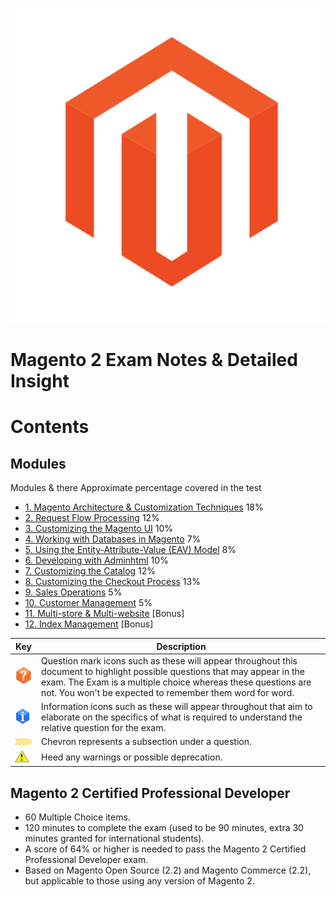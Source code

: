 ![Magento 2 Exam Notes & Detailed Insight](./images/icon-magento-logo.png)

Magento 2 Exam Notes & Detailed Insight
=======================================

Contents
========

Modules
-------

Modules & there Approximate percentage covered in the test

* [1. Magento Architecture & Customization Techniques](./1.Magento-Architecture-Customisation-Techniques.md) 18%
* [2. Request Flow Processing](./2.Magento-Request-Flow-Processing.md) 12%
* [3. Customizing the Magento UI](./3.Magento-Customising-The-UI.md) 10%
* [4. Working with Databases in Magento](./4.Magento-Working-With-Databases.md) 7%
* [5. Using the Entity-Attribute-Value (EAV) Model](./5.Magento-Using-Entity-Attribute-Value-Model.md) 8%
* [6. Developing with Adminhtml](./6.Magento-Developing-With-Adminhtml.md) 10%
* [7. Customizing the Catalog](./7.Magento-Customising-The-Catalogue.md) 12%
* [8. Customizing the Checkout Process](./8.Magento-Customising-The-Checkout-Process.md) 13%
* [9. Sales Operations](./9.Magento-Sales-Operations.md) 5%
* [10. Customer Management](./10.Magento-Customer-Management.md) 5%
* [11. Multi-store & Multi-website](./11.Magento-Multi-Store-Multi-Website-Scopes.md) [Bonus]
* [12. Index Management](./12.Magento-Index-Management.md) [Bonus]




| Key | Description
| --- | --- |
| ![question](./images/icon-question.png) | Question mark icons such as these will appear throughout this document to highlight possible questions that may appear in the exam. The Exam is a multiple choice whereas these questions are not. You won't be expected to remember them word for word. |
| ![info](./images/icon-info.png) | Information icons such as these will appear throughout that aim to elaborate on the specifics of what is required to understand the relative question for the exam. |
| ![chevron](./images/icon-chevron.png) | Chevron represents a subsection under a question. |
| ![warning](images/icon-warning.png) | Heed any warnings or possible deprecation. |



Magento 2 Certified Professional Developer
------------------------------------------

*   60 Multiple Choice items.
*   120 minutes to complete the exam (used to be 90 minutes, extra 30 minutes granted for international students).
*   A score of 64% or higher is needed to pass the Magento 2 Certified Professional Developer exam.
*   Based on Magento Open Source (2.2) and Magento Commerce (2.2), but applicable to those using any version of Magento 2.